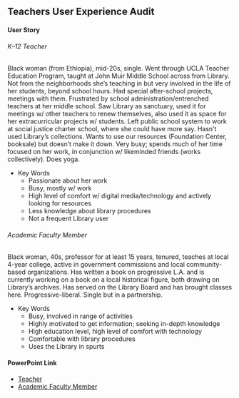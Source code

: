## Teachers User Experience Audit

#### User Story
###### K–12 Teacher
Black woman (from Ethiopia), mid-20s, single. Went through UCLA Teacher Education Program, taught at John Muir Middle School across from Library. Not from the neighborhoods she’s teaching in but very involved in the life of her students, beyond school hours. Had special after-school projects, meetings with them. Frustrated by school administration/entrenched teachers at her middle school. Saw Library as sanctuary, used it for meetings w/ other teachers to renew themselves, also used it as space for her extracurricular projects w/ students. Left public school system to work at social justice charter school, where she could have more say. Hasn’t used Library’s collections. Wants to use our resources (Foundation Center, booksale) but doesn’t make it down. Very busy; spends much of her time focused on her work, in conjunction w/ likeminded friends (works collectively). Does yoga.

* Key Words
    * Passionate about her work
    * Busy, mostly w/ work
    * High level of comfort w/ digital media/technology and actively looking for resources
    * Less knowledge about library procedures
    * Not a frequent Library user

###### Academic Faculty Member
Black woman, 40s, professor for at least 15 years, tenured, teaches at local 4-year college, active in government commissions and local community-based organizations. Has written a book on progressive L.A. and is currently working on a book on a local historical figure, both drawing on Library’s archives. Has served on the Library Board and has brought classes here. Progressive-liberal. Single but in a partnership.

* Key Words
    * Busy, involved in range of activities
    * Highly motivated to get information; seeking in-depth knowledge
    * High education level, high level of comfort with technology
    * Comfortable with library procedures
    * Uses the Library in spurts

#### PowerPoint Link
* [Teacher](https://docs.google.com/presentation/d/1SDjuUXFbn6R2P9ViH3cYttMcYKJx6xY6AoLtXesDwdo/edit?usp=sharing)
* [Academic Faculty Member](https://docs.google.com/presentation/d/1KGzHO4SujXK7FPvSK91b6ViKanhr1qUxxD4dC394nRI/edit?usp=sharing)
